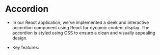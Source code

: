 # Accordion 
- In our React application, we've implemented a sleek and interactive accordion component using React for dynamic content display. The accordion is styled using CSS to ensure a clean and visually appealing design.

* Key features:
